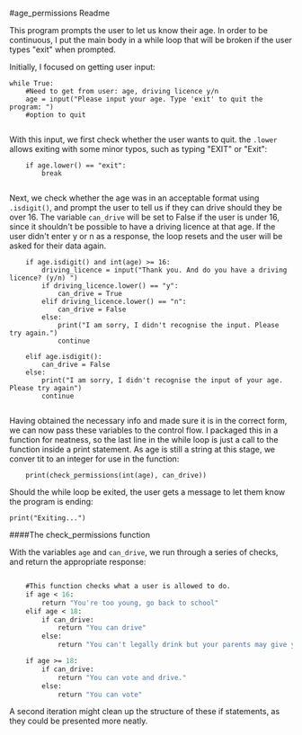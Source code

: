 #age_permissions Readme

This program prompts the user to let us know their age. In order to be continuous, I put the main body in a while loop that will be broken if the user types "exit" when prompted.

Initially, I focused on getting user input:

```
while True:
    #Need to get from user: age, driving licence y/n
    age = input("Please input your age. Type 'exit' to quit the program: ")
    #option to quit
    
```
With this input, we first check whether the user wants to quit. the ```.lower``` allows exiting with some minor typos, such as typing "EXIT" or "Exit":
```
    if age.lower() == "exit":
        break
        
```
Next, we check whether the age was in an acceptable format using ```.isdigit()```, and prompt the user to tell us if they can drive should they be over 16. The variable ```can_drive``` will be set to False if the user is under 16, since it shouldn't be possible to have a driving licence at that age. If the user didn't enter y or n as a response, the loop resets and the user will be asked for their data again.
```
    if age.isdigit() and int(age) >= 16:
        driving_licence = input("Thank you. And do you have a driving licence? (y/n) ")
        if driving_licence.lower() == "y":
            can_drive = True
        elif driving_licence.lower() == "n":
            can_drive = False
        else:
            print("I am sorry, I didn't recognise the input. Please try again.")
            continue

    elif age.isdigit():
        can_drive = False
    else:
        print("I am sorry, I didn't recognise the input of your age. Please try again")
        continue
        
```

Having obtained the necessary info and made sure it is in the correct form, we can now pass these variables to the control flow. I packaged this in a function for neatness, so the last line in the while loop is just a call to the function inside a print statement. As age is still a string at this stage, we conver tit to an integer for use in the function:

```
    print(check_permissions(int(age), can_drive))

```
Should the while loop be exited, the user gets a message to let them know the program is ending:

```
print("Exiting...")
```


####The check_permissions function

With the variables ```age``` and ```can_drive```, we run through a series of checks, and return the appropriate response:


```def check_permissions(age, can_drive):

    #This function checks what a user is allowed to do.
    if age < 16:
        return "You're too young, go back to school"
    elif age < 18:
        if can_drive:
            return "You can drive"
        else:
            return "You can't legally drink but your parents may give you permission with a meal"

    if age >= 18:
        if can_drive:
            return "You can vote and drive."
        else:
            return "You can vote"
 ```
A second iteration might clean up the structure of these if statements, as they could be presented more neatly.